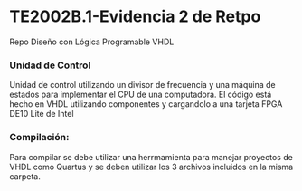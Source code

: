 TE2002B.1-Evidencia 2 de Retpo
===
Repo Diseño con Lógica Programable VHDL

### Unidad de Control

Unidad de control utilizando un divisor de frecuencia y una máquina de estados para implementar el CPU de una computadora.
El código está hecho en VHDL utilizando componentes y cargandolo a una tarjeta FPGA DE10 Lite de Intel

### Compilación:

Para compilar se debe utilizar una herrmamienta para manejar proyectos de VHDL como Quartus y se deben utilizar los 3 archivos incluidos en la misma carpeta.
